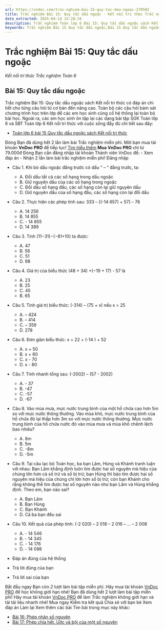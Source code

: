 ```yaml
---
url: https://vndoc.com/trac-nghiem-bai-15-quy-tac-dau-ngoac-270502
title: Trắc nghiệm Bài 15: Quy tắc dấu ngoặc - Kết nối tri thức Trắc nghiệm Toán 6 - VnDoc.com
date_extracted: 2025-04-14 15:28:34
description: Trắc nghiệm Toán lớp 6 Bài 15: Quy tắc dấu ngoặc sách Kết nối tri thức đầy đủ đáp án giúp hệ thống lại toàn bộ chương trình học Toán 6. Mời các em học sinh cùng theo dõi chi tiết.
keywords: Trắc nghiệm Bài 15 Quy tắc dấu ngoặc,Bài 15 Quy tắc dấu ngoặc,Quy tắc dấu ngoặc,Trắc nghiệm Toán 6,trắc nghiệm toán lớp 6,câu hỏi trắc nghiệm toán 6,toán lớp 6 kết nối tri thức với cuộc sống,luyện giải Quy tắc dấu ngoặc
---
```


# Trắc nghiệm Bài 15: Quy tắc dấu ngoặc
 _Kết nối tri thức Trắc nghiệm Toán 6_
## Bài 15: Quy tắc dấu ngoặc
Trắc nghiệm Bài 15: Quy tắc dấu ngoặc sách Kết nối tri thức có đáp án chi tiết cho từng câu hỏi từ cơ bản đến nâng cao. Toàn bộ các câu hỏi bám sát chương trình học trên lớp để các em học sinh củng cố hệ thống lại toàn bộ bài học.
Ngoài ra, các em học sinh ôn tập lại các dạng bài tập SGK Toán lớp 6 và SBT Toán lớp 6 Kết nối tri thức với cuộc sống đầy đủ chi tiết sau đây:
  * [Toán lớp 6 bài 15 Quy tắc dấu ngoặc sách Kết nối tri thức](<https://vndoc.com/toan-lop-6-bai-15-quy-tac-dau-ngoac-ket-noi-tri-thuc-234857>)

Đóng
Bạn đã dùng hết 2 lần làm bài Trắc nghiệm miễn phí. Mời bạn mua tài khoản **VnDoc PRO** để tiếp tục\! [Tìm hiểu thêm](</pro>)
**Mua VnDoc PRO** chỉ từ 79.000đ
Đóng
Bạn cần đăng nhập tài khoản Thành viên VnDoc để:
\- Xem đáp án
\- Nhận 2 lần làm bài trắc nghiệm miễn phí\!
Đăng nhập 
  * Câu 1.
Khi bỏ dấu ngoặc đằng trước có dấu “ – “ đằng trước, ta:
    * A. Đổi dấu tất cả các số hạng trong dấu ngoặc
    * B. Giữ nguyên dấu của các số hạng trong ngoặc
    * C. Đổi dấu số hạng đầu, các số hạng còn lại giữ nguyên dấu
    * D. Giữ nguyên dấu của số hạng đầu, các số hạng còn lại đổi dấu
  * Câu 2.
Thực hiện các phép tính sau: 333 – \[\(-14 657\) + 57\] – 78
    * A. 14 256
    * B. 14 855
    * C. - 14 855
    * D. 14 389
  * Câu 3.
Tính \(11−31\)−\(−81+10\) ta được:
    * A. 47
    * B. 56
    * C. 51
    * D. 98
  * Câu 4.
Giá trị của biểu thức \(48 + 34\) +\(−19 + 17\) - 57 là
    * A. 23
    * B. 25
    * C. 45
    * B. 65
  * Câu 5.
Tính giá trị biểu thức: \(-314\) – \(75 + x\) nếu x = 25
    * A. – 424
    * B. – 414
    * C. – 359
    * D. 278
  * Câu 6.
Đơn giản biểu thức: x + 22 + \(-14 \) + 52
    * A. x + 50
    * B. x + 60
    * C. x - 70
    * D. x - 80
  * Câu 7.
Tính nhanh tổng sau: \(-2002\) – \(57 - 2002\)
    * A. - 37
    * B. -47
    * C. -57
    * D. -67
  * Câu 8.
Vào mùa mưa, mực nước trung bình của một hồ chứa cao hơn 5m so với mực nước thông thường. Vào mùa khô, mực nước trung bình của hồ chứa đó lại thấp hơn 3m so với mực nước thông thường. Mực nước trung bình của hồ chứa nước đó vào mùa mưa và mùa khô chênh lệch bao nhiêu?
    * A. 8m
    * B. 5m
    * C. -8m
    * D. -5m
  * Câu 9.
Tại câu lạc bộ Toán học, ba bạn Lâm, Hùng và Khánh tranh luận với nhau:
Bạn Lâm khẳng định luôn tìm được hai số nguyên mà hiệu của chúng lớn hơn cả số trừ và số bị trừ; bạn Hùng thì bảo tìm được hai số nguyên mà hiệu của chúng chỉ lớn hơn số bị trừ; còn bạn Khánh cho rằng không thể tìm được hai số nguyên nào như bạn Lâm và Hùng khẳng định. Theo em, bạn nào sai?
    * A. Bạn Lâm
    * B. Bạn Hùng
    * C. Bạn Khánh
    * D. Cả ba bạn đều sai
  * Câu 10.
Kết quả của phép tính: \(-2 020\) – 2 018 – 2 016 – … – 2 008
    * A. - 14 546
    * B. - 14 345
    * C. - 14 176
    * D. - 14 098

  * Đáp án đúng của hệ thống
  * Trả lời đúng của bạn
  * Trả lời sai của bạn

Bắt đầu ngay
Bạn còn _2_ lượt làm bài tập miễn phí. Hãy mua tài khoản [VnDoc PRO](</pro>) để học không giới hạn nhé\!  Bạn đã dùng hết 2 lượt làm bài tập miễn phí\! Hãy mua tài khoản [VnDoc PRO](</pro>) để làm Trắc nghiệm không giới hạn và tải tài liệu nhanh nhé\!  Mua ngay
Kiểm tra kết quả Chia sẻ với bạn bè Xem đáp án Làm lại
Xem thêm các bài Tìm bài trong mục này khác:
  * [Bài 16: Phép nhân số nguyên](</trac-nghiem-bai-16-phep-nhan-so-nguyen-270513>)
  * [Bài 17: Phép chia hết. Ước và bội của một số nguyên](</trac-nghiem-bai-17-phep-chia-het-uoc-va-boi-cua-mot-so-nguyen-270539>)


